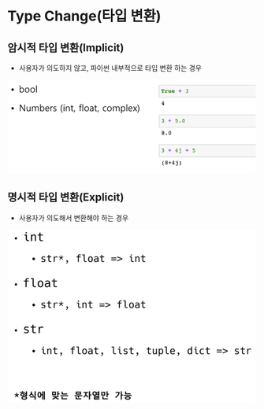 # Type Change(타입 변환)

## 암시적 타입 변환(Implicit)

- 사용자가 의도하지 않고, 파이썬 내부적으로 타입 변환 하는 경우

![image-20210719102648133](photo/image-20210719102648133.png)



## 명시적 타입 변환(Explicit)

- 사용자가 의도해서 변환해야 하는 경우

<img src="photo/image-20210719102741229.png" alt="image-20210719102741229" style="zoom:67%;" />

  